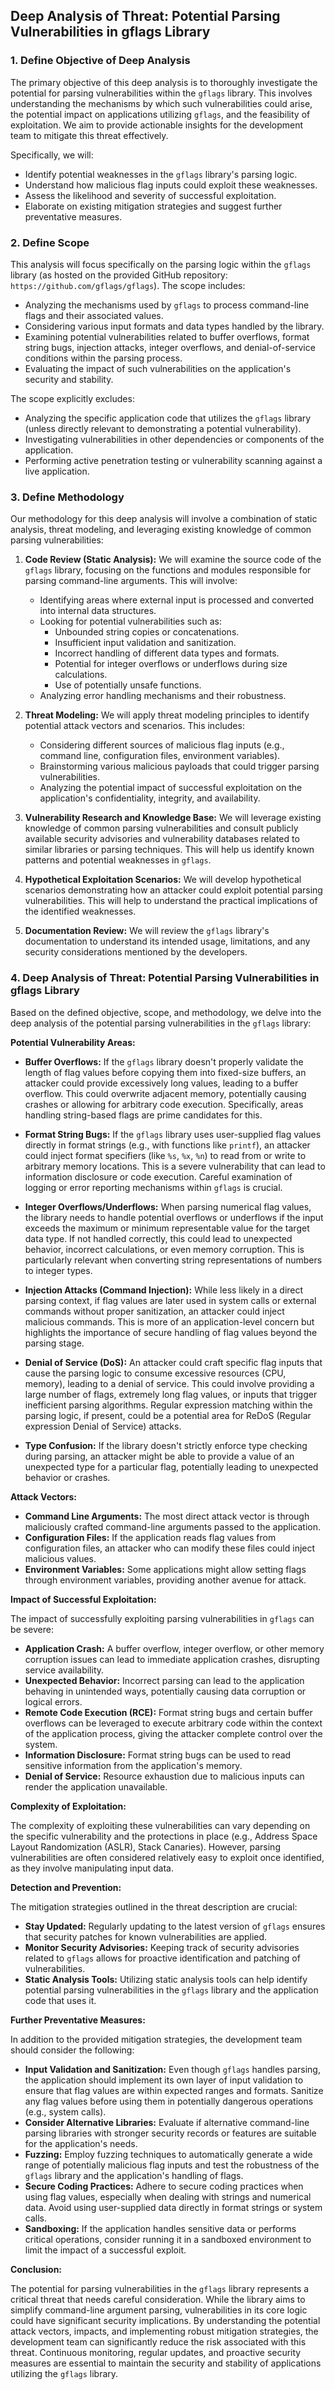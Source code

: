 ## Deep Analysis of Threat: Potential Parsing Vulnerabilities in gflags Library

### 1. Define Objective of Deep Analysis

The primary objective of this deep analysis is to thoroughly investigate the potential for parsing vulnerabilities within the `gflags` library. This involves understanding the mechanisms by which such vulnerabilities could arise, the potential impact on applications utilizing `gflags`, and the feasibility of exploitation. We aim to provide actionable insights for the development team to mitigate this threat effectively.

Specifically, we will:

*   Identify potential weaknesses in the `gflags` library's parsing logic.
*   Understand how malicious flag inputs could exploit these weaknesses.
*   Assess the likelihood and severity of successful exploitation.
*   Elaborate on existing mitigation strategies and suggest further preventative measures.

### 2. Define Scope

This analysis will focus specifically on the parsing logic within the `gflags` library (as hosted on the provided GitHub repository: `https://github.com/gflags/gflags`). The scope includes:

*   Analyzing the mechanisms used by `gflags` to process command-line flags and their associated values.
*   Considering various input formats and data types handled by the library.
*   Examining potential vulnerabilities related to buffer overflows, format string bugs, injection attacks, integer overflows, and denial-of-service conditions within the parsing process.
*   Evaluating the impact of such vulnerabilities on the application's security and stability.

The scope explicitly excludes:

*   Analyzing the specific application code that utilizes the `gflags` library (unless directly relevant to demonstrating a potential vulnerability).
*   Investigating vulnerabilities in other dependencies or components of the application.
*   Performing active penetration testing or vulnerability scanning against a live application.

### 3. Define Methodology

Our methodology for this deep analysis will involve a combination of static analysis, threat modeling, and leveraging existing knowledge of common parsing vulnerabilities:

1. **Code Review (Static Analysis):** We will examine the source code of the `gflags` library, focusing on the functions and modules responsible for parsing command-line arguments. This will involve:
    *   Identifying areas where external input is processed and converted into internal data structures.
    *   Looking for potential vulnerabilities such as:
        *   Unbounded string copies or concatenations.
        *   Insufficient input validation and sanitization.
        *   Incorrect handling of different data types and formats.
        *   Potential for integer overflows or underflows during size calculations.
        *   Use of potentially unsafe functions.
    *   Analyzing error handling mechanisms and their robustness.

2. **Threat Modeling:** We will apply threat modeling principles to identify potential attack vectors and scenarios. This includes:
    *   Considering different sources of malicious flag inputs (e.g., command line, configuration files, environment variables).
    *   Brainstorming various malicious payloads that could trigger parsing vulnerabilities.
    *   Analyzing the potential impact of successful exploitation on the application's confidentiality, integrity, and availability.

3. **Vulnerability Research and Knowledge Base:** We will leverage existing knowledge of common parsing vulnerabilities and consult publicly available security advisories and vulnerability databases related to similar libraries or parsing techniques. This will help us identify known patterns and potential weaknesses in `gflags`.

4. **Hypothetical Exploitation Scenarios:** We will develop hypothetical scenarios demonstrating how an attacker could exploit potential parsing vulnerabilities. This will help to understand the practical implications of the identified weaknesses.

5. **Documentation Review:** We will review the `gflags` library's documentation to understand its intended usage, limitations, and any security considerations mentioned by the developers.

### 4. Deep Analysis of Threat: Potential Parsing Vulnerabilities in gflags Library

Based on the defined objective, scope, and methodology, we delve into the deep analysis of the potential parsing vulnerabilities in the `gflags` library:

**Potential Vulnerability Areas:**

*   **Buffer Overflows:** If the `gflags` library doesn't properly validate the length of flag values before copying them into fixed-size buffers, an attacker could provide excessively long values, leading to a buffer overflow. This could overwrite adjacent memory, potentially causing crashes or allowing for arbitrary code execution. Specifically, areas handling string-based flags are prime candidates for this.

*   **Format String Bugs:** If the `gflags` library uses user-supplied flag values directly in format strings (e.g., with functions like `printf`), an attacker could inject format specifiers (like `%s`, `%x`, `%n`) to read from or write to arbitrary memory locations. This is a severe vulnerability that can lead to information disclosure or code execution. Careful examination of logging or error reporting mechanisms within `gflags` is crucial.

*   **Integer Overflows/Underflows:** When parsing numerical flag values, the library needs to handle potential overflows or underflows if the input exceeds the maximum or minimum representable value for the target data type. If not handled correctly, this could lead to unexpected behavior, incorrect calculations, or even memory corruption. This is particularly relevant when converting string representations of numbers to integer types.

*   **Injection Attacks (Command Injection):** While less likely in a direct parsing context, if flag values are later used in system calls or external commands without proper sanitization, an attacker could inject malicious commands. This is more of an application-level concern but highlights the importance of secure handling of flag values beyond the parsing stage.

*   **Denial of Service (DoS):** An attacker could craft specific flag inputs that cause the parsing logic to consume excessive resources (CPU, memory), leading to a denial of service. This could involve providing a large number of flags, extremely long flag values, or inputs that trigger inefficient parsing algorithms. Regular expression matching within the parsing logic, if present, could be a potential area for ReDoS (Regular expression Denial of Service) attacks.

*   **Type Confusion:** If the library doesn't strictly enforce type checking during parsing, an attacker might be able to provide a value of an unexpected type for a particular flag, potentially leading to unexpected behavior or crashes.

**Attack Vectors:**

*   **Command Line Arguments:** The most direct attack vector is through maliciously crafted command-line arguments passed to the application.
*   **Configuration Files:** If the application reads flag values from configuration files, an attacker who can modify these files could inject malicious values.
*   **Environment Variables:** Some applications might allow setting flags through environment variables, providing another avenue for attack.

**Impact of Successful Exploitation:**

The impact of successfully exploiting parsing vulnerabilities in `gflags` can be severe:

*   **Application Crash:**  A buffer overflow, integer overflow, or other memory corruption issues can lead to immediate application crashes, disrupting service availability.
*   **Unexpected Behavior:**  Incorrect parsing can lead to the application behaving in unintended ways, potentially causing data corruption or logical errors.
*   **Remote Code Execution (RCE):**  Format string bugs and certain buffer overflows can be leveraged to execute arbitrary code within the context of the application process, giving the attacker complete control over the system.
*   **Information Disclosure:**  Format string bugs can be used to read sensitive information from the application's memory.
*   **Denial of Service:**  Resource exhaustion due to malicious inputs can render the application unavailable.

**Complexity of Exploitation:**

The complexity of exploiting these vulnerabilities can vary depending on the specific vulnerability and the protections in place (e.g., Address Space Layout Randomization (ASLR), Stack Canaries). However, parsing vulnerabilities are often considered relatively easy to exploit once identified, as they involve manipulating input data.

**Detection and Prevention:**

The mitigation strategies outlined in the threat description are crucial:

*   **Stay Updated:** Regularly updating to the latest version of `gflags` ensures that security patches for known vulnerabilities are applied.
*   **Monitor Security Advisories:** Keeping track of security advisories related to `gflags` allows for proactive identification and patching of vulnerabilities.
*   **Static Analysis Tools:** Utilizing static analysis tools can help identify potential parsing vulnerabilities in the `gflags` library and the application code that uses it.

**Further Preventative Measures:**

In addition to the provided mitigation strategies, the development team should consider the following:

*   **Input Validation and Sanitization:**  Even though `gflags` handles parsing, the application should implement its own layer of input validation to ensure that flag values are within expected ranges and formats. Sanitize any flag values before using them in potentially dangerous operations (e.g., system calls).
*   **Consider Alternative Libraries:** Evaluate if alternative command-line parsing libraries with stronger security records or features are suitable for the application's needs.
*   **Fuzzing:** Employ fuzzing techniques to automatically generate a wide range of potentially malicious flag inputs and test the robustness of the `gflags` library and the application's handling of flags.
*   **Secure Coding Practices:** Adhere to secure coding practices when using flag values, especially when dealing with strings and numerical data. Avoid using user-supplied data directly in format strings or system calls.
*   **Sandboxing:** If the application handles sensitive data or performs critical operations, consider running it in a sandboxed environment to limit the impact of a successful exploit.

**Conclusion:**

The potential for parsing vulnerabilities in the `gflags` library represents a critical threat that needs careful consideration. While the library aims to simplify command-line argument parsing, vulnerabilities in its core logic could have significant security implications. By understanding the potential attack vectors, impacts, and implementing robust mitigation strategies, the development team can significantly reduce the risk associated with this threat. Continuous monitoring, regular updates, and proactive security measures are essential to maintain the security and stability of applications utilizing the `gflags` library.